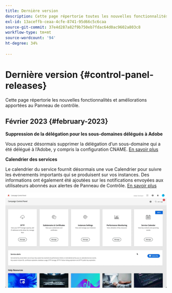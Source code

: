 ```yaml
---
title: Dernière version
description: Cette page répertorie toutes les nouvelles fonctionnalités et améliorations apportées au Panneau de contrôle.
exl-id: 13aceffb-ceaa-4cfe-8741-95d66c5c6caa
source-git-commit: 37e4d287a82f9b750eb7fdac64d0ac9602a803c8
workflow-type: tm+mt
source-wordcount: '94'
ht-degree: 34%

---
```


# Dernière version {#control-panel-releases}

Cette page répertorie les nouvelles fonctionnalités et améliorations apportées au Panneau de contrôle.

## Février 2023 {#february-2023}

**Suppression de la délégation pour les sous-domaines délégués à Adobe**

Vous pouvez désormais supprimer la délégation d’un sous-domaine qui a été délégué à l’Adobe, y compris la configuration CNAME. [En savoir plus](../subdomains-certificates/using/remove-delegated-subdomains.md)

**Calendrier des services**

Le calendrier du service fournit désormais une vue Calendrier pour suivre les événements importants qui se produisent sur vos instances. Des informations ont également été ajoutées sur les notifications envoyées aux utilisateurs abonnés aux alertes de Panneau de Contrôle. [En savoir plus](../service-events/service-events.md)

![](assets/do-not-localize/gif-calendar.gif)
